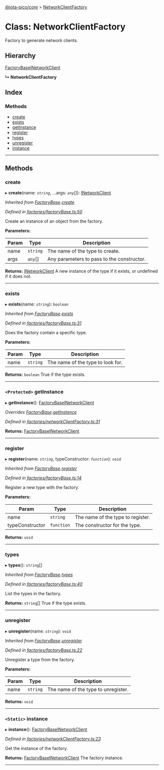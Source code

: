 [@iota-pico/core](../README.md) > [NetworkClientFactory](../classes/networkclientfactory.md)

# Class: NetworkClientFactory

Factory to generate network clients.

## Hierarchy

 [FactoryBase](factorybase.md)[INetworkClient](../interfaces/inetworkclient.md)

**↳ NetworkClientFactory**

## Index

### Methods

* [create](networkclientfactory.md#create)
* [exists](networkclientfactory.md#exists)
* [getInstance](networkclientfactory.md#getinstance)
* [register](networkclientfactory.md#register)
* [types](networkclientfactory.md#types)
* [unregister](networkclientfactory.md#unregister)
* [instance](networkclientfactory.md#instance)

---

## Methods

<a id="create"></a>

###  create

▸ **create**(name: *`string`*, ...args: *`any`[]*): [INetworkClient](../interfaces/inetworkclient.md)

*Inherited from [FactoryBase](factorybase.md).[create](factorybase.md#create)*

*Defined in [factories/factoryBase.ts:50](https://github.com/iotaeco/iota-pico-core/blob/1ab2281/src/factories/factoryBase.ts#L50)*

Create an instance of an object from the factory.

**Parameters:**

| Param | Type | Description |
| ------ | ------ | ------ |
| name | `string`   |  The name of the type to create. |
| args | `any`[]   |  Any parameters to pass to the constructor. |

**Returns:** [INetworkClient](../interfaces/inetworkclient.md)
A new instance of the type if it exists, or undefined if it does not.

___

<a id="exists"></a>

###  exists

▸ **exists**(name: *`string`*): `boolean`

*Inherited from [FactoryBase](factorybase.md).[exists](factorybase.md#exists)*

*Defined in [factories/factoryBase.ts:31](https://github.com/iotaeco/iota-pico-core/blob/1ab2281/src/factories/factoryBase.ts#L31)*

Does the factory contain a specific type.

**Parameters:**

| Param | Type | Description |
| ------ | ------ | ------ |
| name | `string`   |  The name of the type to look for. |

**Returns:** `boolean`
True if the type exists.

___

<a id="getinstance"></a>

### `<Protected>` getInstance

▸ **getInstance**(): [FactoryBase](factorybase.md)[INetworkClient](../interfaces/inetworkclient.md)

*Overrides [FactoryBase](factorybase.md).[getInstance](factorybase.md#getinstance)*

*Defined in [factories/networkClientFactory.ts:31](https://github.com/iotaeco/iota-pico-core/blob/1ab2281/src/factories/networkClientFactory.ts#L31)*

**Returns:** [FactoryBase](factorybase.md)[INetworkClient](../interfaces/inetworkclient.md)

___

<a id="register"></a>

###  register

▸ **register**(name: *`string`*, typeConstructor: *`function`*): `void`

*Inherited from [FactoryBase](factorybase.md).[register](factorybase.md#register)*

*Defined in [factories/factoryBase.ts:14](https://github.com/iotaeco/iota-pico-core/blob/1ab2281/src/factories/factoryBase.ts#L14)*

Register a new type with the factory.

**Parameters:**

| Param | Type | Description |
| ------ | ------ | ------ |
| name | `string`   |  The name of the type to register. |
| typeConstructor | `function`   |  The constructor for the type. |

**Returns:** `void`

___

<a id="types"></a>

###  types

▸ **types**(): `string`[]

*Inherited from [FactoryBase](factorybase.md).[types](factorybase.md#types)*

*Defined in [factories/factoryBase.ts:40](https://github.com/iotaeco/iota-pico-core/blob/1ab2281/src/factories/factoryBase.ts#L40)*

List the types in the factory.

**Returns:** `string`[]
True if the type exists.

___

<a id="unregister"></a>

###  unregister

▸ **unregister**(name: *`string`*): `void`

*Inherited from [FactoryBase](factorybase.md).[unregister](factorybase.md#unregister)*

*Defined in [factories/factoryBase.ts:22](https://github.com/iotaeco/iota-pico-core/blob/1ab2281/src/factories/factoryBase.ts#L22)*

Unregister a type from the factory.

**Parameters:**

| Param | Type | Description |
| ------ | ------ | ------ |
| name | `string`   |  The name of the type to unregister. |

**Returns:** `void`

___

<a id="instance"></a>

### `<Static>` instance

▸ **instance**(): [FactoryBase](factorybase.md)[INetworkClient](../interfaces/inetworkclient.md)

*Defined in [factories/networkClientFactory.ts:23](https://github.com/iotaeco/iota-pico-core/blob/1ab2281/src/factories/networkClientFactory.ts#L23)*

Get the instance of the factory.

**Returns:** [FactoryBase](factorybase.md)[INetworkClient](../interfaces/inetworkclient.md)
The factory instance.

___

